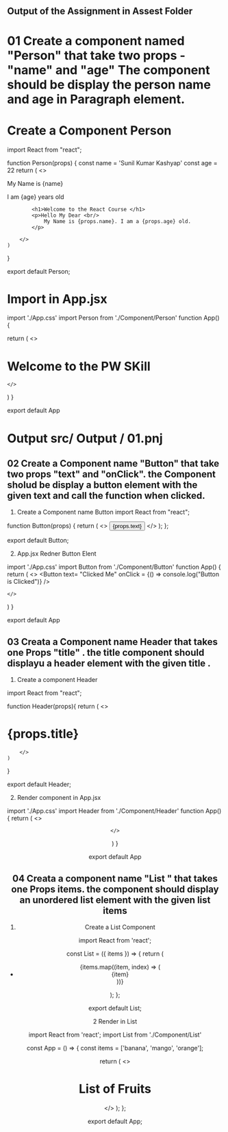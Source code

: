 ## Output of the Assignment in Assest Folder

# 01 Create a component named "Person" that take two props - "name" and "age" The component should be display the person name and age in Paragraph element.

# Create a Component Person

import React from "react";

function Person(props) {
    const name = 'Sunil Kumar Kashyap'
    const age = 22
    return (
        <>
            <p>My Name is {name} </p>
            <p>I am {age} years old</p>

            <h1>Welcome to the React Course </h1>           
            <p>Hello My Dear <br/> 
                My Name is {props.name}. I am a {props.age} old.
            </p>

        </>
    )
}

export default Person;

 
# Import in App.jsx
import './App.css'
import Person  from './Component/Person'
function App() {
  

  return (
    <>
       <h1>Welcome to the PW SKill</h1>
       <Person name="Sunil Kumar Kashyap" age = '20'/>
      
    </>
  )
}

export default App

# Output src/ Output / 01.pnj

## 02 Create a Component name "Button" that take two props "text" and "onClick". the Component sholud be display a button element with the given text and call the function when clicked.

1. Create a Component name Button
import React from "react";


function Button(props) {
    return (
        <>
           <button onClick={props.onClick}>
                {props.text}
            </button> 
        </>
    );
};

export default Button;

2. App.jsx Redner Button Elent

import './App.css'
import Button from './Component/Button'
function App() {
  return (
    <>
       <Button
        text= "Clicked Me"
        onClick = {() => console.log("Button is Clicked")}
       />
      
    </>
  )
}

export default App

 ## 03 Creata a Component name Header that takes one Props "title" . the title component should displayu a header element with the given title .

 1. Create a component Header 

 import React from "react";

function Header(props){
    return (
        <>
            <h1 className="header">
                {props.title}
            </h1>

        </>
    )
}

export default Header;

2. Render component in App.jsx

import './App.css'
import Header from './Component/Header'
function App() {
  return (
    <>
       <Header title = "Welcome to the PW Skill"/>
      
    </>
  )
}

export default App


## 04 Creata a component name "List " that takes one Props items. the component should display an unordered list element with the given list items 
1. Create a List Component 

import React from 'react';

const List = ({ items }) => {
  return (
    <ul>
      {items.map((item, index) => (
        <li key={index}>{item}</li>
      ))}
    </ul>
  );
};

export default List;

2 Render in List 

import React from 'react';
import List from  './Component/List'

const App = () => {
  const items = ['banana', 'mango', 'orange'];

  return (
    <>
      <h1>List of Fruits</h1>
      <List items={items} />
    </>
  );
};

export default App;















